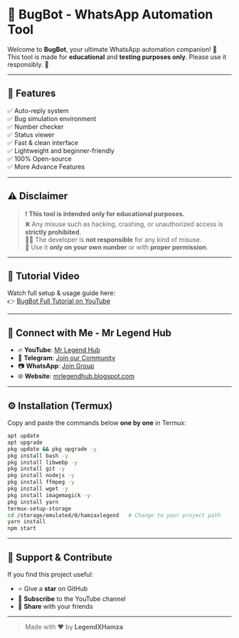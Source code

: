
# 🤖 BugBot - WhatsApp Automation Tool

Welcome to **BugBot**, your ultimate WhatsApp automation companion! 💬  
This tool is made for **educational** and **testing purposes only**. Please use it responsibly. 🙏

---

## 🐝 Features

✅ Auto-reply system  
✅ Bug simulation environment  
✅ Number checker  
✅ Status viewer  
✅ Fast & clean interface  
✅ Lightweight and beginner-friendly  
✅ 100% Open-source  
✅ More Advance Features  

---

## ⚠️ Disclaimer

> ❗ **This tool is intended only for educational purposes.**  
> ❌ Any misuse such as hacking, crashing, or unauthorized access is **strictly prohibited**.  
> 🧑‍⚖️ The developer is **not responsible** for any kind of misuse.  
> 📵 Use it **only on your own number** or with **proper permission**.

---

## 🎥 Tutorial Video

Watch full setup & usage guide here:  
👉 [BugBot Full Tutorial on YouTube](https://youtu.be/XvT00ah1DSQ)

---

## 🔗 Connect with Me - Mr Legend Hub

- 🔥 **YouTube**: [Mr Legend Hub](https://youtube.com/@mrlegendhub)  
- 💬 **Telegram**: [Join our Community](https://t.me/LegendXtrick)  
- 📷 **WhatsApp**: [Join Group](https://chat.whatsapp.com/D1QVjlWubfc3KEgvp9GyjB)  
- 🌐 **Website**: [mrlegendhub.blogspot.com](https://mrlegendhub.blogspot.com)

---

## ⚙️ Installation (Termux)

Copy and paste the commands below **one by one** in Termux:

```bash
apt update
apt upgrade
pkg update && pkg upgrade -y
pkg install bash -y
pkg install libwebp -y
pkg install git -y
pkg install nodejs -y
pkg install ffmpeg -y
pkg install wget -y
pkg install imagemagick -y
pkg install yarn
termux-setup-storage
cd /storage/emulated/0/hamzaxlegend   # Change to your project path
yarn install
npm start
```

---

## 🙌 Support & Contribute

If you find this project useful:

- ⭐ Give a **star** on GitHub  
- 🔔 **Subscribe** to the YouTube channel  
- 📢 **Share** with your friends

---

> Made with ❤️ by **LegendXHamza**
